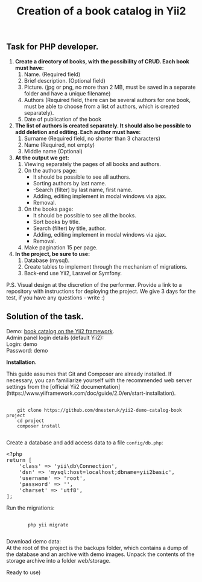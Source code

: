 <p align="center">
    <h1 align="center">Creation of a book catalog in Yii2</h1>
    <br>
</p>

<h2>Task for PHP developer.</h2>
<p>  
<ol>
			<li> <strong>Create a directory of books, with the possibility of CRUD. Each book must have:</strong>
				<ol>
					<li>Name. (Required field)</li>
					<li>Brief description. (Optional field)</li>
					<li>Picture. (jpg or png, no more than 2 MB, must be saved in a separate folder and have a unique filename)</li>
					<li>Authors (Required field, there can be several authors for one book, must be able to choose from a list of authors, which is created separately).</li>
					<li>Date of publication of the book</li>
				</ol>
			</li>
			<li> <strong>The list of authors is created separately. It should also be possible to add deletion and editing. Each author must have:</strong>
				<ol>
					<li>Surname (Required field, no shorter than 3 characters)</li>
					<li>Name (Required, not empty)</li>
					<li>Middle name (Optional)</li>
				</ol>
			</li>
			<li> <strong>At the output we get:</strong>
				<ol>
					<li>Viewing separately the pages of all books and authors.</li>
					<li>On the authors page:
						<ul>
							<li>It should be possible to see all authors.</li>
							<li>Sorting authors by last name.</li>
							<li>-Search (filter) by last name, first name.</li>
							<li>Adding, editing implement in modal windows via ajax.</li>
							<li>Removal.</li>
						</ul>
					</li>
					<li>On the books page:
						<ul>
							<li>It should be possible to see all the books.</li>
							<li>Sort books by title.</li>
							<li>Search (filter) by title, author.</li>
							<li>Adding, editing implement in modal windows via ajax.</li>
							<li>Removal.</li>
						</ul>
					</li>
					<li>Make pagination 15 per page.</li>
				</ol>
			</li>
			<li> <strong>In the project, be sure to use:</strong>
				<ol>
					<li>Database (mysql).</li>
					<li>Create tables to implement through the mechanism of migrations.</li>
					<li>Back-end use Yii2, Laravel or Symfony.</li>
				</ol>
			</li>
		</ol>
P.S. Visual design at the discretion of the performer. Provide a link to a repository with instructions for deploying the project. We give 3 days for the test, if you have any questions - write :)
</p>

<h2>Solution of the task.</h2>

<p>Demo: <a href="https://books.maze.sbs/">book catalog on the Yii2 framework</a>.<br>
    Admin panel login details (default Yii2):<br>
    Login: demo <br>
    Password: demo
</p>

<strong>Installation.</strong>

<p>This guide assumes that Git and Composer are already installed. If necessary, you can familiarize yourself with the recommended web server settings from the [official Yii2 documentation](https://www.yiiframework.com/doc/guide/2.0/en/start-installation).</p>

<pre>
    <code>
    git clone https://github.com/dnesteruk/yii2-demo-catalog-book project
    cd project
    composer install
    </code>
</pre>

<p>Create a database and add access data to a file <code>config/db.php</code>:</p>
<div class="highlight highlight-text-html-php"><pre><span class="pl-ent">&lt;?php</span>
<span class="pl-k">return</span> [
    <span class="pl-s">'class'</span> =&gt; <span class="pl-s">'yii\db\Connection'</span>,
    <span class="pl-s">'dsn'</span> =&gt; <span class="pl-s">'mysql:host=localhost;dbname=yii2basic'</span>,
    <span class="pl-s">'username'</span> =&gt; <span class="pl-s">'root'</span>,
    <span class="pl-s">'password'</span> =&gt; <span class="pl-s">''</span>,
    <span class="pl-s">'charset'</span> =&gt; <span class="pl-s">'utf8'</span>,
];</pre></div>

<p> Run the migrations: </p>
<pre>
    <code>
        php yii migrate
    </code>
</pre>
<p>
    Download demo data: <br>
   At the root of the project is the backups folder, which contains a dump of the database and an archive with demo images. Unpack the contents of the storage archive into a folder web/storage.</p>
<p>Ready to use)</p> 
